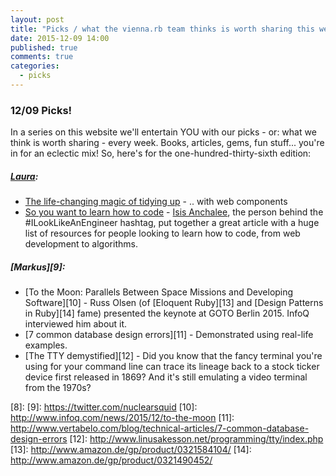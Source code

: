 ```yaml
---
layout: post
title: "Picks / what the vienna.rb team thinks is worth sharing this week"
date: 2015-12-09 14:00
published: true
comments: true
categories:
  - picks
---
```


### 12/09 Picks!

In a series on this website we'll entertain YOU with our picks - or: what we think is worth sharing - every week.
Books, articles, gems, fun stuff... you're in for an eclectic mix! So, here's for the one-hundred-thirty-sixth edition:

##### [Laura][1]:
- [The life-changing magic of tidying up][2] - .. with web components
- [So you want to learn how to code][3] - [Isis Anchalee][4], the person behind the #ILookLikeAnEngineer hashtag, put together a great article with a huge list of resources for people looking to learn how to code, from web development to algorithms. 

##### [Markus][9]:
- [To the Moon: Parallels Between Space Missions and Developing Software][10] - Russ Olsen (of [Eloquent Ruby][13] and [Design Patterns in Ruby][14] fame) presented the keynote at GOTO Berlin 2015. InfoQ interviewed him about it.
- [7 common database design errors][11] - Demonstrated using real-life examples.
- [The TTY demystified][12] - Did you know that the fancy terminal you're using for your command line can trace its lineage back to a stock ticker device first released in 1869? And it's still emulating a video terminal from the 1970s?


[1]: http://www.twitter.com/alicetragedy
[2]: https://medium.com/@nishabatra/the-life-changing-magic-of-tidying-up-with-web-components-bc6b8af8d25#.z1qd858qf
[3]: https://medium.com/@isisAnchalee/so-you-want-to-learn-how-to-code-7d9211231bcf#.t4u68yaqz
[4]: http://www.twitter.com/isisAnchalee
[5]: http://www.twitter.com/mraaroncruz
[6]:
[7]:
[8]:
[9]: https://twitter.com/nuclearsquid
[10]: http://www.infoq.com/news/2015/12/to-the-moon
[11]: http://www.vertabelo.com/blog/technical-articles/7-common-database-design-errors
[12]: http://www.linusakesson.net/programming/tty/index.php
[13]: http://www.amazon.de/gp/product/0321584104/
[14]: http://www.amazon.de/gp/product/0321490452/
